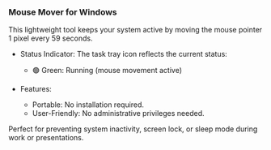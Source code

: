 ### Mouse Mover for Windows
This lightweight tool keeps your system active by moving the mouse pointer 1 pixel every 59 seconds.

- Status Indicator:
The task tray icon reflects the current status:
  - 🟢 Green: Running (mouse movement active)

- Features:
  - Portable: No installation required.
  - User-Friendly: No administrative privileges needed.

Perfect for preventing system inactivity, screen lock, or sleep mode during work or presentations.
